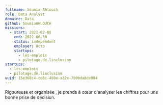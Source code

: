 ```yaml
---
fullname: Soumia Ahlouch
role: Data Analyst
domaine: Data
github: SoumiaAHLOUCH
missions:
  - start: 2021-02-08
    end: 2022-06-30
    status: independent
    employer: Octo
    startups:
      - les-emplois
      - pilotage.de.linclusion
startups:
  - les-emplois
  - pilotage.de.linclusion
uuid: 15e360c4-cd6c-400e-a32e-700bda8de984
---
```

Rigoureuse et organisée , je prends à cœur d'analyser les chiffres pour une bonne prise de décision.